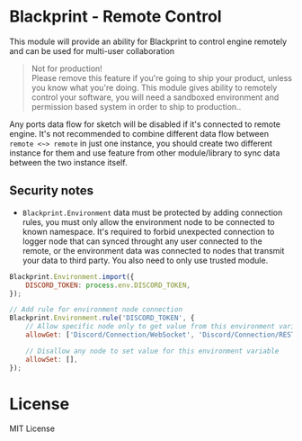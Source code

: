 # Blackprint - Remote Control
This module will provide an ability for Blackprint to control engine remotely and can be used for multi-user collaboration

> Not for production!<br>
> Please remove this feature if you're going to ship your product, unless you know what you're doing. This module gives ability to remotely control your software, you will need a sandboxed environment and permission based system in order to ship to production..

Any ports data flow for sketch will be disabled if it's connected to remote engine. It's not recommended to combine different data flow between `remote <~> remote` in just one instance, you should create two different instance for them and use feature from other module/library to sync data between the two instance itself.

## Security notes
- `Blackprint.Environment` data must be protected by adding connection rules, you must only allow the environment node to be connected to known namespace. It's required to forbid unexpected connection to logger node that can synced throught any user connected to the remote, or the environment data was connected to nodes that transmit your data to third party. You also need to only use trusted module.

```js
Blackprint.Environment.import({
	DISCORD_TOKEN: process.env.DISCORD_TOKEN,
});

// Add rule for environment node connection
Blackprint.Environment.rule('DISCORD_TOKEN', {
	// Allow specific node only to get value from this environment variable
	allowGet: ['Discord/Connection/WebSocket', 'Discord/Connection/REST'],

	// Disallow any node to set value for this environment variable
	allowSet: [],
});
```

# License
MIT License